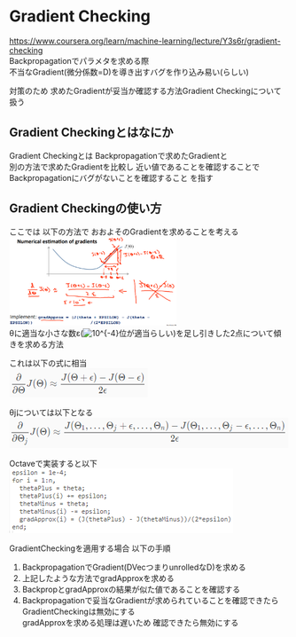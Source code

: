 # Gradient Checking
https://www.coursera.org/learn/machine-learning/lecture/Y3s6r/gradient-checking  
Backpropagationでパラメタを求める際  
不当なGradient(微分係数=D)を導き出すバグを作り込み易い(らしい)  

対策のため 求めたGradientが妥当か確認する方法Gradient Checkingについて扱う  

## Gradient Checkingとはなにか
Gradient Checkingとは Backpropagationで求めたGradientと  
別の方法で求めたGradientを比較し 近い値であることを確認することで  
Backpropagationにバグがないことを確認すること を指す  

## Gradient Checkingの使い方
ここでは 以下の方法で おおよそのGradientを求めることを考える  
<img src="../../img/05_05_numerical_estimation_of_gradient.png" width=60%　>    
θに適当な小さな数ε(<img src="https://latex.codecogs.com/gif.latex?10^{-4}" title="10^{-4}" />位が適当らしい)を足し引きした2点について傾きを求める方法  

これは以下の式に相当  
<img src="../../img/05_05_grad_approx.png" >  

θjについては以下となる  
<img src="../../img/05_05_grad_approx_of_theta_j.png" >

Octaveで実装すると以下  
<img src="../../img/05_05_grad_approx_in_octave.png" >

GradientCheckingを適用する場合 以下の手順  
1. BackpropagationでGradient(DVecつまりunrolledなD)を求める  
1. 上記したような方法でgradApproxを求める  
1. BackpropとgradApproxの結果が似た値であることを確認する  
1. Backpropagationで妥当なGradientが求められていることを確認できたら  
  GradientCheckingは無効にする  
  gradApproxを求める処理は遅いため 確認できたら無効にする  
